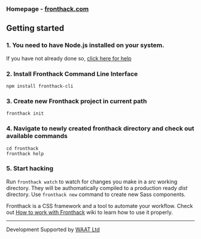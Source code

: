 ### Homepage - [fronthack.com](http://fronthack.com/)

## Getting started

### 1. You need to have Node.js installed on your system.

If you have not already done so, [click here for help](https://nodejs.org/en/download/package-manager/)


### 2. Install Fronthack Command Line Interface

```
npm install fronthack-cli
```


### 3. Create new Fronthack project in current path

```
fronthack init
```

### 4. Navigate to newly created fronthack directory and check out available commands

```
cd fronthack
fronthack help
```

### 5. Start hacking

Run `fronthack watch` to watch for changes you make in a *src* working directory. They will be authomatically compiled to a production ready *dist* directory. Use `fronthack new` command to create new Sass components. 

Fronthack is a CSS framework and a tool to automate your workflow. Check out [How to work with Fronthack](https://github.com/frontcraft/fronthack/wiki/1.-How-to-work-with-Fronthack) wiki to learn how to use it properly.

----------

Development Supported by [WAAT Ltd](http://waat.eu)
